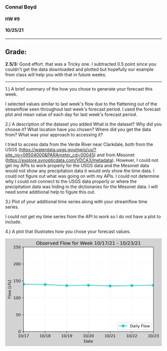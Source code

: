 ### Connal Boyd
#### HW #9
#### 10/25/21

____________
## Grade:
**2.5/3:** Good effort. that was a Tricky one. I subtracted 0.5 point since you couldn't get the data downloaded and plotted but hopefully our example from class will help you with that in future weeks. 
____________

1.) A brief summary of the how you chose to generate your forecast this week.

I selected values similar to last week's flow due to the flattening out of the streamflow seen throughout last week's forecast period. I used the forecast plot and mean value of each day for last week's forecast period.

2.) A description of the dataset you added
        What is the dataset? Why did you choose it?
        What location have you chosen?
        Where did you get the data from?
        What was your approach to accessing it?

I tried to access data from the Verde River near Clarkdale, both from the USGS (https://waterdata.usgs.gov/nwis/uv/?site_no=09504000&PARAmeter_cd=00045) and from Mesonet (https://explore.synopticdata.com/VDCA3/metadata). However, I could not get my APIs to work properly for the USGS data and the Mesonet data would not show any precipitation data it would only show the time data. I could not figure out what was going on with my APIs. I could not determine why I could not connect to the USGS data properly or where the precipitation data was hiding in the dictionaries for the Mesonet data. I will need some additional help to figure this out.

3.) Plot of your additional time series along with your streamflow time series.

I could not get my time series from the API to work so I do not have a plot to include.

4.) A plot that illustrates how you chose your forecast values.

![picture 1](./images/Wk8_Obs.png)  
